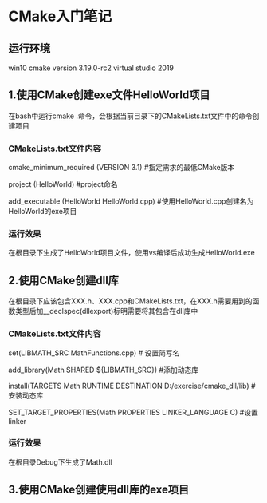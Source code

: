 # CMake入门笔记

## 运行环境
win10
cmake version 3.19.0-rc2
virtual studio 2019

## 1.使用CMake创建exe文件HelloWorld项目

在bash中运行cmake .命令，会根据当前目录下的CMakeLists.txt文件中的命令创建项目

### CMakeLists.txt文件内容

cmake_minimum_required (VERSION 3.1) #指定需求的最低CMake版本

project (HelloWorld) #project命名

add_executable (HelloWorld HelloWorld.cpp)  #使用HelloWorld.cpp创建名为HelloWorld的exe项目

### 运行效果
在根目录下生成了HelloWorld项目文件，使用vs编译后成功生成HelloWorld.exe

## 2.使用CMake创建dll库

在根目录下应该包含XXX.h、XXX.cpp和CMakeLists.txt，在XXX.h需要用到的函数类型后加__declspec(dllexport)标明需要将其包含在dll库中

### CMakeLists.txt文件内容
set(LIBMATH_SRC MathFunctions.cpp) # 设置简写名

add_library(Math SHARED ${LIBMATH_SRC}) #添加动态库

install(TARGETS Math RUNTIME DESTINATION D:/exercise/cmake_dll/lib) #安装动态库

SET_TARGET_PROPERTIES(Math PROPERTIES LINKER_LANGUAGE C) #设置linker
### 运行效果
在根目录Debug下生成了Math.dll

## 3.使用CMake创建使用dll库的exe项目

